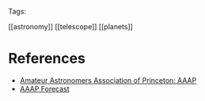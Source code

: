 Tags:

[[astronomy]]  [[telescope]]  [[planets]]

# References

- [Amateur Astronomers Association of Princeton: AAAP](https://www.princetonastronomy.org)
- [AAAP Forecast](https://www.cleardarksky.com/c/AAAP1_NJkey.html?1)
